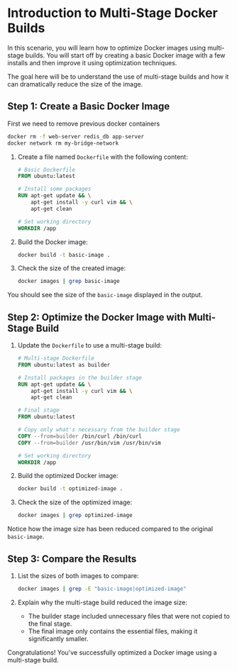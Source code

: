 # Introduction to Multi-Stage Docker Builds

In this scenario, you will learn how to optimize Docker images using multi-stage builds. You will start off by creating a basic Docker image with a few installs and then improve it using optimization techniques.

The goal here will be to understand the use of multi-stage builds and how it can dramatically reduce the size of the image.

## Step 1: Create a Basic Docker Image

<!-- This has to be done. -->
First we need to remove previous docker containers
```bash
docker rm -f web-server redis_db app-server
docker network rm my-bridge-network
```
1. Create a file named `Dockerfile` with the following content:

    ```dockerfile
    # Basic Dockerfile
    FROM ubuntu:latest

    # Install some packages
    RUN apt-get update && \
        apt-get install -y curl vim && \
        apt-get clean

    # Set working directory
    WORKDIR /app
    ```

2. Build the Docker image:

    ```bash
    docker build -t basic-image .
    ```

3. Check the size of the created image:

    ```bash
    docker images | grep basic-image
    ```

You should see the size of the `basic-image` displayed in the output.

## Step 2: Optimize the Docker Image with Multi-Stage Build

1. Update the `Dockerfile` to use a multi-stage build:

    ```dockerfile
    # Multi-stage Dockerfile
    FROM ubuntu:latest as builder

    # Install packages in the builder stage
    RUN apt-get update && \
        apt-get install -y curl vim && \
        apt-get clean

    # Final stage
    FROM ubuntu:latest

    # Copy only what's necessary from the builder stage
    COPY --from=builder /bin/curl /bin/curl
    COPY --from=builder /usr/bin/vim /usr/bin/vim

    # Set working directory
    WORKDIR /app
    ```

2. Build the optimized Docker image:

    ```bash
    docker build -t optimized-image .
    ```

3. Check the size of the optimized image:

    ```bash
    docker images | grep optimized-image
    ```

Notice how the image size has been reduced compared to the original `basic-image`.

## Step 3: Compare the Results

1. List the sizes of both images to compare:

    ```bash
    docker images | grep -E "basic-image|optimized-image"
    ```

2. Explain why the multi-stage build reduced the image size:
   - The builder stage included unnecessary files that were not copied to the final stage.
   - The final image only contains the essential files, making it significantly smaller.

Congratulations! You've successfully optimized a Docker image using a multi-stage build.
